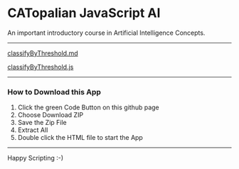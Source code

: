 # CATopalian JavaScript AI
An important introductory course in Artificial Intelligence Concepts.

---

[classifyByThreshold.md](src/js/classifier/threshold/classifyByThreshold.md)  

[classifyByThreshold.js](src/js/classifier/threshold/classifyByThreshold.js)  

---

### How to Download this App
1. Click the green Code Button on this github page
2. Choose Download ZIP
3. Save the Zip File
4. Extract All
5. Double click the HTML file to start the App

---

Happy Scripting :-)






